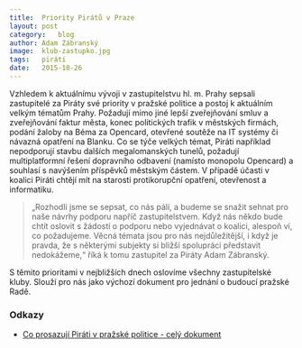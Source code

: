 ```yaml
---
title:	Priority Pirátů v Praze
layout:	post
category:	blog
author:	Adam Zábranský
image:	klub-zastupko.jpg
tags:	piráti
date:	2015-10-26
---
```


Vzhledem k aktuálnímu vývoji v zastupitelstvu hl. m. Prahy sepsali zastupitelé za Piráty své priority v pražské politice a postoj k aktuálním velkým tématům Prahy. Požadují mimo jiné lepší zveřejňování smluv a zveřejňování faktur města, konec politických trafik v městských firmách, podání žaloby na Béma za Opencard, otevřené soutěže na IT systémy či návazná opatření na Blanku. Co se týče velkých témat, Piráti například nepodporují stavbu dalších megalomanských tunelů, požadují multiplatformní řešení dopravního odbavení (namísto monopolu Opencard) a souhlasí s navýšením příspěvků městským částem. V případě účasti v koalici Piráti chtějí mít na starosti protikorupční opatření, otevřenost a informatiku.

> „Rozhodli jsme se sepsat, co nás pálí, a budeme se snažit sehnat pro naše návrhy podporu napříč zastupitelstvem. Když nás někdo bude chtít oslovit s žádostí o podporu nebo vyjednávat o koalici, alespoň ví, co požadujeme. Věcná témata jsou pro nás nejdůležitější, i když je pravda, že s některými subjekty si bližší spolupráci představit nedokážeme,“ říká k tomu zastupitel za Piráty Adam Zábranský.

S těmito prioritami v nejbližších dnech oslovíme všechny zastupitelské kluby. Slouží pro nás jako výchozí dokument pro jednání o budoucí pražské Radě.

### Odkazy
* [Co prosazují Piráti v pražské politice - celý dokument](https://github.com/pirati-cz/KlubPraha/blob/master/materialy/co-prosazujeme/co-prosazujeme.pdf) 


